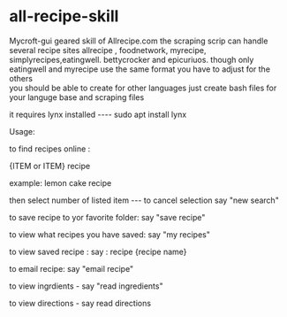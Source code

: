 # all-recipe-skill

Mycroft-gui geared skill of Allrecipe.com    the scraping scrip can handle several  recipe sites allrecipe , foodnetwork, myrecipe, simplyrecipes,eatingwell. bettycrocker and epicuriuos.   though only eatingwell and myrecipe  use the same format you have to adjust for the others  
 you should be able to create for other languages just create  bash files for your  languge base  and scraping files 
 
  it requires lynx installed ----  sudo apt install lynx 
  
Usage:


to find recipes online :

 {ITEM or ITEM} recipe
 
 example:  lemon cake recipe
 
 then select number of listed item  ---
     to cancel selection say "new search"
     
to save recipe to yor favorite folder:
     say  "save recipe"
     
to view what recipes you have saved:
      say "my recipes"
      
to view  saved recipe :
       say : recipe {recipe name}
       
to email recipe:
       say "email recipe"

to view ingrdients - say "read ingredients"

to view directions - say read directions
